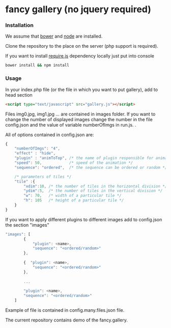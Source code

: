 # fancy gallery (no jquery required)  


### Installation
We assume that [bower](https://github.com/bower/bower) and [node](https://github.com/nodejs/node) are installed.

Clone the repository to the place on the server (php support is required).

If you want to install [require.js](http://requirejs.org/) dependency locally just put into console
```bash
bower install && npm install
```
### Usage
In your index.php file (or the file in which you want to put gallery), add to head section

```html
<script type="text/javascript" src="gallery.js"></script>
```
Files img0.jpg, img1.jpg ... are contained in images folder. If you want to change the number of displayed images
change the number in the file config.json and the value of variable numberOfImgs in run.js. .

All of options contained in config.json are:
```javascript
{
    "numberOfImgs": "4",
    "effect" : "hide",
    "plugin" : "animToTop", /* the name of plugin responsible for animation. Plugins are contained in css/plugins/ folder */
    "speed": 50,            /* speed of the animation */
    "sequence": "ordered",  /* the sequence can be ordered or random */

    /* parameters of tiles */
    "tile" :{
        "xdim":10, /* the number of tiles in the horizontal division */
        "ydim":5,  /* the number of tiles in the vertical division */
        "w": 70,   /* width of a particular tile */ 
        "h": 105   /* height of a particular tile */
    }
}
```

If you want to apply different plugins to different images add to config.json the section "images"

```javascript
"images": [
        {
            "plugin": <name>,
            "sequence": "<ordered/random>"
        },
          
        {  "plugin": <name>,
            "sequence": "<ordered/random>"
        },
        
        ...
        
        "plugin": <name>,
        "sequence": "<ordered/random>"
    ]

```


Example of file is contained in config.many.files.json file.

The current repository contains demo of the fancy.gallery.



